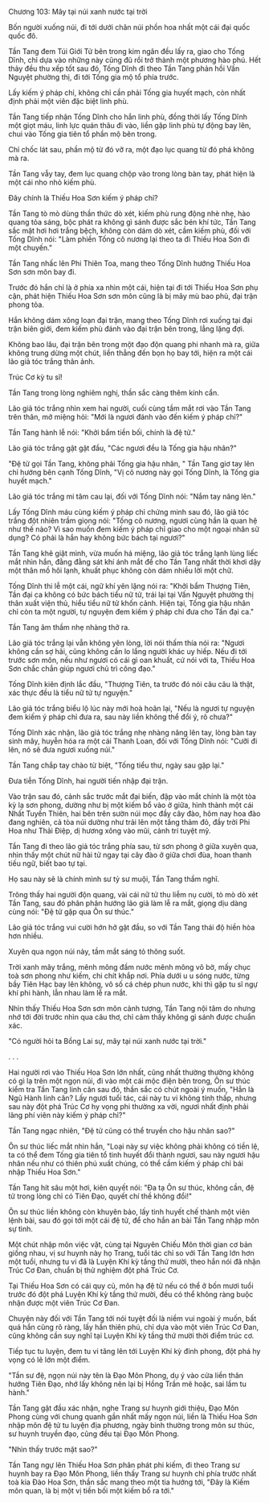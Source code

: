 




Chương 103: Mây tại núi xanh nước tại trời


Bốn người xuống núi, đi tới dưới chân núi phồn hoa nhất một cái đại quốc quốc đô.

Tần Tang đem Túi Giới Tử bên trong kim ngân đều lấy ra, giao cho Tống Dĩnh, chỉ dựa vào những này cũng đũ rồi trở thành một phương hào phú. Hết thảy đều thu xếp tốt sau đó, Tống Dĩnh đi theo Tần Tang phản hồi Vấn Nguyệt phường thị, đi tới Tống gia mộ tổ phía trước.

Lấy kiếm ý pháp chỉ, không chỉ cần phải Tống gia huyết mạch, còn nhất định phải một viên đặc biệt linh phù.

Tần Tang tiếp nhận Tống Dĩnh cho hắn linh phù, đồng thời lấy Tống Dĩnh một giọt máu, linh lực quán thâu đi vào, liền gặp linh phù tự động bay lên, chui vào Tống gia tiên tổ phần mộ bên trong.

Chỉ chốc lát sau, phần mộ từ đó vỡ ra, một đạo lục quang từ đó phá không mà ra.

Tần Tang vẫy tay, đem lục quang chộp vào trong lòng bàn tay, phát hiện là một cái nho nhỏ kiếm phù.

Đây chính là Thiếu Hoa Sơn kiếm ý pháp chỉ?

Tần Tang tò mò dùng thần thức dò xét, kiếm phù rung động nhè nhẹ, hào quang tỏa sáng, bộc phát ra không gì sánh được sắc bén khí tức, Tần Tang sắc mặt hơi hơi trắng bệch, không còn dám dò xét, cầm kiếm phù, đối với Tống Dĩnh nói: "Làm phiền Tống cô nương lại theo ta đi Thiếu Hoa Sơn đi một chuyến."

Tần Tang nhấc lên Phi Thiên Toa, mang theo Tống Dĩnh hướng Thiếu Hoa Sơn sơn môn bay đi.

Trước đó hắn chỉ là ở phía xa nhìn một cái, hiện tại đi tới Thiếu Hoa Sơn phụ cận, phát hiện Thiếu Hoa Sơn sơn môn cũng là bị mây mù bao phủ, đại trận phong tỏa.

Hắn không dám xông loạn đại trận, mang theo Tống Dĩnh rơi xuống tại đại trận biên giới, đem kiếm phù đánh vào đại trận bên trong, lẳng lặng đợi.

Không bao lâu, đại trận bên trong một đạo độn quang phi nhanh mà ra, giữa không trung dừng một chút, liền thẳng đến bọn họ bay tới, hiện ra một cái lão giả tóc trắng thân ảnh.

Trúc Cơ kỳ tu sĩ!

Tần Tang trong lòng nghiêm nghị, thần sắc càng thêm kính cẩn.

Lão giả tóc trắng nhìn xem hai người, cuối cùng tầm mắt rơi vào Tần Tang trên thân, mở miệng hỏi: "Mới là ngươi đánh vào đến kiếm ý pháp chỉ?"

Tần Tang hành lễ nói: "Khởi bẩm tiền bối, chính là đệ tử."

Lão giả tóc trắng gật gật đầu, "Các ngươi đều là Tống gia hậu nhân?"

"Đệ tử gọi Tần Tang, không phải Tống gia hậu nhân, " Tần Tang giơ tay lên chỉ hướng bên cạnh Tống Dĩnh, "Vị cô nương này gọi Tống Dĩnh, là Tống gia huyết mạch."

Lão giả tóc trắng mi tâm cau lại, đối với Tống Dĩnh nói: "Nắm tay nâng lên."

Lấy Tống Dĩnh máu cùng kiếm ý pháp chỉ chứng minh sau đó, lão giả tóc trắng đột nhiên trầm giọng nói: "Tống cô nương, ngươi cùng hắn là quan hệ như thế nào? Vì sao muốn đem kiếm ý pháp chỉ giao cho một ngoại nhân sử dụng? Có phải là hắn hay không bức bách tại ngươi?"

Tần Tang khẽ giật mình, vừa muốn há miệng, lão giả tóc trắng lạnh lùng liếc mắt nhìn hắn, đằng đằng sát khí ánh mắt để cho Tần Tang nhất thời khơi dậy một thân mồ hôi lạnh, khuất phục không còn dám nhiều lời một chữ.

Tống Dĩnh thi lễ một cái, ngữ khí yên lặng nói ra: "Khởi bẩm Thượng Tiên, Tần đại ca không có bức bách tiểu nữ tử, trái lại tại Vấn Nguyệt phường thị thân xuất viện thủ, hiểu tiểu nữ tử khốn cảnh. Hiện tại, Tống gia hậu nhân chỉ còn ta một người, tự nguyện đem kiếm ý pháp chỉ đưa cho Tần đại ca."

Tần Tang âm thầm nhẹ nhàng thở ra.

Lão giả tóc trắng lại vẫn không yên lòng, lời nói thấm thía nói ra: "Ngươi không cần sợ hãi, cũng không cần lo lắng người khác uy hiếp. Nếu đi tới trước sơn môn, nếu như ngươi có cái gì oan khuất, cứ nói với ta, Thiếu Hoa Sơn chắc chắn giúp ngươi chủ trì công đạo."

Tống Dĩnh kiên định lắc đầu, "Thượng Tiên, ta trước đó nói câu câu là thật, xác thực đều là tiểu nữ tử tự nguyện."

Lão giả tóc trắng biểu lộ lúc này mới hoà hoãn lại, "Nếu là ngươi tự nguyện đem kiếm ý pháp chỉ đưa ra, sau này liền không thể đổi ý, rõ chưa?"

Tống Dĩnh xác nhận, lão giả tóc trắng nhẹ nhàng nâng lên tay, lòng bàn tay sinh mây, huyễn hóa ra một cái Thanh Loan, đối với Tống Dĩnh nói: "Cưỡi đi lên, nó sẽ đưa ngươi xuống núi."

Tần Tang chắp tay chào từ biệt, "Tống tiểu thư, ngày sau gặp lại."

Đưa tiễn Tống Dĩnh, hai người tiến nhập đại trận.

Vào trận sau đó, cảnh sắc trước mắt đại biến, đập vào mắt chính là một tòa kỳ lạ sơn phong, dường như bị một kiếm bổ vào ở giữa, hình thành một cái Nhất Tuyến Thiên, hai bên trên sườn núi mọc đầy cây đào, hôm nay hoa đào đang nghiên, cả tòa núi dường như trải lên một tầng thảm đỏ, đầy trời Phi Hoa như Thải Điệp, dị hương xông vào mũi, cảnh trí tuyệt mỹ.

Tần Tang đi theo lão giả tóc trắng phía sau, từ sơn phong ở giữa xuyên qua, nhìn thấy một chút nữ hài tử ngay tại cây đào ở giữa chơi đùa, hoan thanh tiếu ngữ, biết bao tự tại.

Họ sau này sẽ là chính mình sư tỷ sư muội, Tần Tang thầm nghĩ.

Trông thấy hai người độn quang, vài cái nữ tử thu liễm nụ cười, tò mò dò xét Tần Tang, sau đó phân phân hướng lão giả làm lễ ra mắt, giọng dịu dàng cùng nói: "Đệ tử gặp qua Ôn sư thúc."

Lão giả tóc trắng vui cười hớn hở gật đầu, so với Tần Tang thái độ hiền hòa hơn nhiều.

Xuyên qua ngọn núi này, tầm mắt sáng tỏ thông suốt.

Trời xanh mây trắng, mênh mông đầm nước mênh mông vô bờ, mấy chục toà sơn phong như kiếm, chi chít khắp nơi. Phía dưới u u sóng nước, từng bầy Tiên Hạc bay lên không, vô số cá chép phun nước, khi thì gặp tu sĩ ngự khí phi hành, lẫn nhau làm lễ ra mắt.

Nhìn thấy Thiếu Hoa Sơn sơn môn cảnh tượng, Tần Tang nội tâm do nhưng nhớ tới đời trước nhìn qua câu thơ, chỉ cảm thấy không gì sánh được chuẩn xác.

"Có người hỏi ta Bồng Lai sự, mây tại núi xanh nước tại trời."

. . .

Hai người rơi vào Thiếu Hoa Sơn lớn nhất, cũng nhất thường thường không có gì lạ trên một ngọn núi, đi vào một cái mộc điện bên trong, Ôn sư thúc kiểm tra Tần Tang linh căn sau đó, thần sắc có chút ngoài ý muốn, "Hẳn là Ngũ Hành linh căn? Lấy ngươi tuổi tác, cái này tu vi không tính thấp, nhưng sau này đột phá Trúc Cơ hy vọng phi thường xa vời, ngươi nhất định phải lãng phí viên này kiếm ý pháp chỉ?"

Tần Tang ngạc nhiên, "Đệ tử cũng có thể truyền cho hậu nhân sao?"

Ôn sư thúc liếc mắt nhìn hắn, "Loại này sự việc không phải không có tiền lệ, ta có thể đem Tống gia tiên tổ tinh huyết đổi thành ngươi, sau này ngươi hậu nhân nếu như có thiên phú xuất chúng, có thể cầm kiếm ý pháp chỉ bái nhập Thiếu Hoa Sơn."

Tần Tang hít sâu một hơi, kiên quyết nói: "Đa tạ Ôn sư thúc, không cần, đệ tử trong lòng chỉ có Tiên Đạo, quyết chí thề không đổi!"

Ôn sư thúc liền không còn khuyên bảo, lấy tinh huyết chế thành một viên lệnh bài, sau đó gọi tới một cái đệ tử, để cho hắn an bài Tần Tang nhập môn sự tình.

Một chút nhập môn việc vặt, cùng tại Nguyên Chiếu Môn thời gian cơ bản giống nhau, vị sư huynh này họ Trang, tuổi tác chỉ so với Tần Tang lớn hơn một tuổi, nhưng tu vi đã là Luyện Khí kỳ tầng thứ mười, theo hắn nói đã nhận Trúc Cơ Đan, chuẩn bị thử nghiệm đột phá Trúc Cơ.

Tại Thiếu Hoa Sơn có cái quy củ, môn hạ đệ tử nếu có thể ở bốn mươi tuổi trước đó đột phá Luyện Khí kỳ tầng thứ mười, đều có thể không ràng buộc nhận được một viên Trúc Cơ Đan.

Chuyện này đối với Tần Tang tới nói tuyệt đối là niềm vui ngoài ý muốn, bất quá hắn cũng rõ ràng, lấy hắn thiên phú, chỉ dựa vào một viên Trúc Cơ Đan, cũng không cần suy nghĩ tại Luyện Khí kỳ tầng thứ mười thời điểm trúc cơ.

Tiếp tục tu luyện, đem tu vi tăng lên tới Luyện Khí kỳ đỉnh phong, đột phá hy vọng có lẽ lớn một điểm.

"Tần sư đệ, ngọn núi này tên là Đạo Môn Phong, dụ ý vào cửa liền thân hướng Tiên Đạo, nhớ lấy không nên lại bị Hồng Trần mê hoặc, sai lầm tu hành."

Tần Tang gật đầu xác nhận, nghe Trang sư huynh giới thiệu, Đạo Môn Phong cùng với chung quanh gần nhất mấy ngọn núi, liền là Thiếu Hoa Sơn nhập môn đệ tử tu luyện địa phương, ngày bình thường trong môn sư thúc, sư huynh truyền đạo, cũng đều tại Đạo Môn Phong.

"Nhìn thấy trước mặt sao?"

Tần Tang ngự lên Thiếu Hoa Sơn phân phát phi kiếm, đi theo Trang sư huynh bay ra Đạo Môn Phong, liền thấy Trang sư huynh chỉ phía trước nhất toà kia Đào Hoa Sơn, thần sắc mang theo một tia hướng tới, "Đây là Kiếm môn quan, là bị một vị tiền bối một kiếm bổ ra tới."




